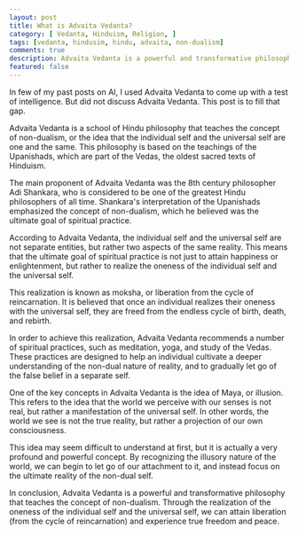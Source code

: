 ```yaml
---
layout: post
title: What is Advaita Vedanta?
category: [ Vedanta, Hinduism, Religion, ]
tags: [vedanta, hindusim, hindu, advaita, non-dualism]
comments: true
description: Advaita Vedanta is a powerful and transformative philosophy that teaches the concept of non-dualism. Through the realization of the oneness of the individual self and the universal self, we can attain liberation from the cycle of reincarnation and experience true freedom and peace.
featured: false
---
```


In few of my past posts on AI, I used Advaita Vedanta to come up with a test of intelligence. But did not discuss Advaita Vedanta. This post is to fill that gap.  

Advaita Vedanta is a school of Hindu philosophy that teaches the concept of non-dualism, or the idea that the individual self and the universal self are one and the same. This philosophy is based on the teachings of the Upanishads, which are part of the Vedas, the oldest sacred texts of Hinduism.

The main proponent of Advaita Vedanta was the 8th century philosopher Adi Shankara, who is considered to be one of the greatest Hindu philosophers of all time. Shankara's interpretation of the Upanishads emphasized the concept of non-dualism, which he believed was the ultimate goal of spiritual practice.

According to Advaita Vedanta, the individual self and the universal self are not separate entities, but rather two aspects of the same reality. This means that the ultimate goal of spiritual practice is not just to attain happiness or enlightenment, but rather to realize the oneness of the individual self and the universal self.

This realization is known as moksha, or liberation from the cycle of reincarnation. It is believed that once an individual realizes their oneness with the universal self, they are freed from the endless cycle of birth, death, and rebirth.

In order to achieve this realization, Advaita Vedanta recommends a number of spiritual practices, such as meditation, yoga, and study of the Vedas. These practices are designed to help an individual cultivate a deeper understanding of the non-dual nature of reality, and to gradually let go of the false belief in a separate self.

One of the key concepts in Advaita Vedanta is the idea of Maya, or illusion. This refers to the idea that the world we perceive with our senses is not real, but rather a manifestation of the universal self. In other words, the world we see is not the true reality, but rather a projection of our own consciousness.

This idea may seem difficult to understand at first, but it is actually a very profound and powerful concept. By recognizing the illusory nature of the world, we can begin to let go of our attachment to it, and instead focus on the ultimate reality of the non-dual self.


In conclusion, Advaita Vedanta is a powerful and transformative philosophy that teaches the concept of non-dualism. Through the realization of the oneness of the individual self and the universal self, we can attain liberation (from the cycle of reincarnation) and experience true freedom and peace.


